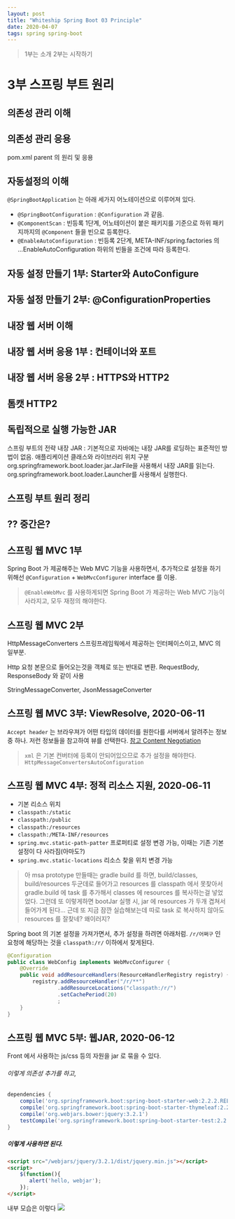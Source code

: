 ```yaml
---
layout: post
title: "Whiteship Spring Boot 03 Principle"
date: 2020-04-07
tags: spring spring-boot
---
```


> 1부는 소개
> 2부는 시작하기

# 3부 스프링 부트 원리
## 의존성 관리 이해
## 의존성 관리 응용
pom.xml parent 의 원리 및 응용

## 자동설정의 이해
`@SpringBootApplication` 는 아래 세가지 어노테이션으로 이루어져 있다.

- `@SpringBootConfiguration` : `@Configuration` 과 같음.
- `@ComponentScan` : 빈등록 1단계, 어노테이션이 붙은 패키지를 기준으로 하위 패키지까지의 `@Component` 들을 빈으로 등록한다.
- `@EnableAutoConfiguration` : 빈등록 2단계, META-INF/spring.factories 의 ...EnableAutoConfiguration 하위의 빈들을 조건에 따라 등록한다.

## 자동 설정 만들기 1부: Starter와 AutoConfigure
## 자동 설정 만들기 2부: @ConfigurationProperties
## 내장 웹 서버 이해
## 내장 웹 서버 응용 1부 : 컨테이너와 포트
## 내장 웹 서버 응용 2부 : HTTPS와 HTTP2
## 톰캣 HTTP2
## 독립적으로 실행 가능한 JAR
스프링 부트의 전략
내장 JAR : 기본적으로 자바에는 내장 JAR를 로딩하는 표준적인 방법이 없음.
애플리케이션 클래스와 라이브러리 위치 구분
org.springframework.boot.loader.jar.JarFile을 사용해서 내장 JAR를 읽는다.
org.springframework.boot.loader.Launcher를 사용해서 실행한다.

## 스프링 부트 원리 정리


## ?? 중간은?


## 스프링 웹 MVC 1부
Spring Boot 가 제공해주는 Web MVC 기능을 사용하면서, 추가적으로 설정을 하기 위해선 `@Configuration` + `WebMvcConfigurer` interface 를 이용.
> `@EnableWebMvc` 를 사용하게되면 Spring Boot 가 제공하는 Web MVC 기능이 사라지고, 모두 재정의 해야한다.

## 스프링 웹 MVC 2부
HttpMessageConverters 스프링프레임웍에서 제공하는 인터페이스이고, MVC 의 일부분.

Http 요청 본문으로 들어오는것을 객체로 또는 반대로 변환. RequestBody, ResponseBody 와 같이 사용

StringMessageConverter, JsonMessageConverter

## 스프링 웹 MVC 3부: ViewResolve, 2020-06-11
`Accept header` 는 브라우져가 어떤 타입의 데이터를 원한다를 서버에서 알려주는 정보 중 하나. 저런 정보들을 참고하여 뷰를 선택한다. [참고 Content Negotiation](https://docs.spring.io/spring/docs/5.2.7.RELEASE/spring-framework-reference/web.html#mvc-multiple-representations)  
> `xml` 은 기본 컨버터에 등록이 안되어있으므로 추가 설정을 해야한다. `HttpMessageConvertersAutoConfiguration`

## 스프링 웹 MVC 4부: 정적 리소스 지원, 2020-06-11
* 기본 리소스 위치
* `classpath:/static`
* `classpath:/public`
* `classpath:/resources`
* `classpath:/META-INF/resources`
* `spring.mvc.static-path-patter` 프로퍼티로 설정 변경 가능, 이때는 기존 기본설정이 다 사라짐(아마도?)
* `spring.mvc.static-locations` 리소스 찾을 위치 변경 가능

> 아 msa prototype 만들때는 gradle build 를 하면, build/classes, build/resources 두군데로 들어가고 resources 를 classpath 에서 못찾아서 gradle.build 에 task 를 추가해서 classes 에 resources 를 복사하는걸 넣었었다. 그런데 또 이렇게하면 bootJar 실행 시, jar 에 resources 가 두개 겹쳐서 들어가게 된다... 근데 또 지금 잠깐 실습해보는데 따로 task 로 복사하지 않아도 resources 를 잘찾네? 왜이러지?

Spring boot 의 기본 설정을 가져가면서, 추가 설정을 하려면 아래처럼. `/r/어쩌구` 인 요청에 해당하는 것을 `classpath:/r/` 이하에서 찾게된다.
``` java
@Configuration
public class WebConfig implements WebMvcConfigurer {
    @Override
    public void addResourceHandlers(ResourceHandlerRegistry registry) {
        registry.addResourceHandler("/r/**")
                .addResourceLocations("classpath:/r/")
                .setCachePeriod(20)
                ;
    }
}
```

## 스프링 웹 MVC 5부: 웹JAR, 2020-06-12
Front 에서 사용하는 js/css 등의 자원을 jar 로 묶을 수 있다.

###### 이렇게 의존성 추가를 하고,
``` groovy
dependencies {
    compile('org.springframework.boot:spring-boot-starter-web:2.2.2.RELEASE')
    compile('org.springframework.boot:spring-boot-starter-thymeleaf:2.2.2.RELEASE')
    compile('org.webjars.bower:jquery:3.2.1')
    testCompile('org.springframework.boot:spring-boot-starter-test:2.2.2.RELEASE')
}
```
##### 이렇게 사용하면 된다.
``` html
<script src="/webjars/jquery/3.2.1/dist/jquery.min.js"></script>
<script>
    $(function(){
       alert('hello, webjar');
    });
</script>
```

내부 모습은 이렇다
<img src="#" post-src="2020-04-07-lecture-whiteship-springboot-03.PNG" />
